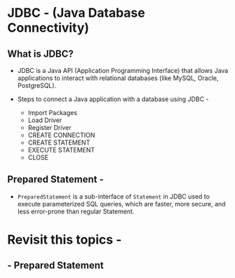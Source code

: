
# JDBC - (Java Database Connectivity)


## What is JDBC? 
- JDBC is a Java API (Application Programming Interface) that allows Java applications to interact with relational databases (like MySQL, Oracle, PostgreSQL).

- Steps to connect a Java application with a database using JDBC - 

    - Import Packages 
    - Load Driver
    - Register Driver
    - CREATE CONNECTION
    - CREATE STATEMENT  
    - EXECUTE STATEMENT  
    - CLOSE

## Prepared Statement - 
- `PreparedStatement` is a sub-interface of `Statement` in JDBC used to execute parameterized SQL queries, which are faster, more secure, and less error-prone than regular Statement.



# Revisit this topics - 
## - Prepared Statement
